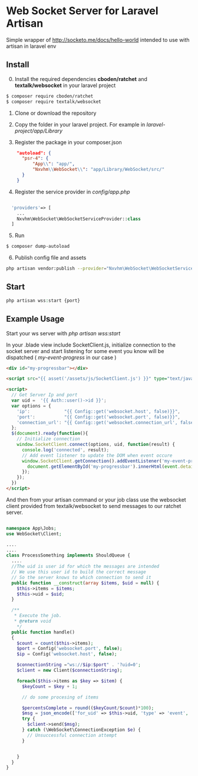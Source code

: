 # Web Socket Server for Laravel Artisan

Simple wrapper of http://socketo.me/docs/hello-world intended to use with artisan in laravel env

## Install
0. Install the required dependencies **cboden/ratchet** and **textalk/websocket** in your laravel project

```bash
$ composer require cboden/ratchet
$ composer require textalk/websocket
```

1. Clone or download the repository      

2. Copy the folder in your laravel project. For example in *laravel-project/app/Library*      

3. Register the package in your composer.json
```json
    "autoload": {
      "psr-4": {
          "App\\": "app/",
          "Nxvhm\\WebSocket\\": "app/Library/WebSocket/src/"
      }
    }
```
4. Register the service provider in *config/app.php*
```php

  'providers'=> [
    ...
    Nxvhm\WebSocket\WebSocketServiceProvider::class
  ]

```

5. Run 
```bash
$ composer dump-autoload
```

6. Publish config file and assets
```bash
php artisan vendor:publish --provider="Nxvhm\WebSocket\WebSocketServiceProvier"
```

## Start
```php
php artisan wss:start {port}
```

## Example Usage

Start your ws server with *php artisan wss:start*                  

In your .blade view include SocketClient.js, initialize connection to the socket server and start listening for some event you know will be dispatched ( *my-event-progress* in our case )
```html
<div id="my-progressbar"></div>

<script src="{{ asset('/assets/js/SocketClient.js') }}" type="text/javascript"></script>

<script>
  // Get Server Ip and port
  var uid =  '{{ Auth::user()->id }}';
  var options = {
    'ip':             "{{ Config::get('websocket.host', false)}}",
    'port':           "{{ Config::get('websocket.port', false)}}",
    'connection_url': "{{ Config::get('websocket.connection_url', false)}}",
  };
  $(document).ready(function(){
    // Initialize connection
    window.SocketClient.connect(options, uid, function(result) {
      console.log('connected', result);
      // Add event listener to update the DOM when event occure
      window.SocketClient.getConnection().addEventListener('my-event-progress', function(event){
        document.getElementById('my-progressbar').innerHtml(event.detail);
      });
    });
  })
</script>
```

And then from your artisan command or your job class use the websocket client provided 
from textalk/websocket to send messages to our ratchet server.

```php

namespace App\Jobs;
use WebSocket\Client;

....
....
class ProcessSomething implements ShouldQueue {
  ....
  //The uid is user id for which the messages are intended
  // We use this user id to build the correct message
  // So the server knows to which connection to send it
  public function __construct(array $items, $uid = null) {
    $this->items = $items;
    $this->uid = $uid;
  }

  /**
   * Execute the job.
   * @return void
    */
  public function handle()
  {
    $count = count($this->items);
    $port = Config('websocket.port', false);
    $ip = Config('websocket.host', false);

    $connectionString ="ws://$ip:$port" . '?uid=0';
    $client = new Client($connectionString);

    foreach($this->items as $key => $item) {
      $keyCount = $key + 1;

      // do some procesing of items

      $percentsComplete = round(($keyCount/$count)*100);
      $msg = json_encode(['for_uid' => $this->uid, 'type' => 'event', 'name' => 'my-event-progress', 'value' => $percentsComplete]);
      try {
        $client->send($msg);
      } catch (\WebSocket\ConnectionException $e) {
        // Unsuccessful connection attempt
      }


    }    
  }
}
